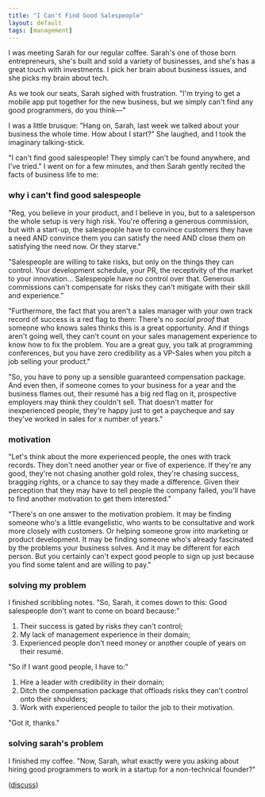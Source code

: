 ```yaml
---
title: "I Can't Find Good Salespeople"
layout: default
tags: [management]
---
```


I was meeting Sarah for our regular coffee. Sarah's one of those born entrepreneurs, she's built and sold a variety of businesses, and she's has a great touch with investments. I pick her brain about business issues, and she picks my brain about tech.

As we took our seats, Sarah sighed with frustration. "I'm trying to get a mobile app put together for the new business, but we simply can't find any good programmers, do you think—"

I was a little brusque: "Hang on, Sarah, last week we talked about your business the whole time. How about I start?" She laughed, and I took the imaginary talking-stick.

"I can't find good salespeople! They simply can't be found anywhere, and I've tried." I went on for a few minutes, and then Sarah gently recited the facts of business life to me:

### why i can't find good salespeople

"Reg, you believe in your product, and I believe in you, but to a salesperson the whole setup is very high risk. You're offering a generous commission, but with a start-up, the salespeople have to convince customers they have a need AND convince them you can satisfy the need AND close them on satisfying the need now. Or they starve."

"Salespeople are willing to take risks, but only on the things they can control. Your development schedule, your PR, the receptivity of the market to your innovation... Salespeople have no control over that. Generous commissions can't compensate for risks they can't mitigate with their skill and experience."

"Furthermore, the fact that you aren't a sales manager with your own track record of success is a red flag to them: There's no *social proof* that someone who knows sales thinks this is a great opportunity. And if things aren't going well, they can't count on your sales management experience to know how to fix the problem. You are a great guy, you talk at programming conferences, but you have zero credibility as a VP-Sales when you pitch a job selling your product."

"So, you have to pony up a sensible guaranteed compensation package. And even then, if someone comes to your business for a year and the business flames out, their resumé has a big red flag on it, prospective employers may think they couldn't sell. That doesn't matter for inexperienced people, they're happy just to get a paycheque and say they've worked in sales for x number of years."

### motivation

"Let's think about the more experienced people, the ones with track records. They don't need another year or five of experience. If they're any good, they're not chasing another gold rolex, they're chasing success, bragging rights, or a chance to say they made a difference. Given their perception that they may have to tell people the company failed, you'll have to find another motivation to get them interested."

"There's on one answer to the motivation problem. It may be finding someone who's a little evangelistic, who wants to be consultative and work more closely with customers. Or helping someone grow into marketing or product development. It may be finding someone who's already fascinated by the problems your business solves. And it may be different for each person. But you certainly can't expect good people to sign up just because you find some talent and are willing to pay."

### solving my problem

I finished scribbling notes. "So, Sarah, it comes down to this: Good salespeople don't want to come on board because:"

1. Their success is gated by risks they can't control;
2. My lack of management experience in their domain;
3. Experienced people don't need money or another couple of years on their resumé.

"So if I want good people, I have to:"

1. Hire a leader with credibility in their domain;
2. Ditch the compensation package that offloads risks they can't control onto their shoulders;
3. Work with experienced people to tailor the job to their motivation.

"Got it, thanks."

### solving sarah's problem

I finished my coffee. "Now, Sarah, what exactly were you asking about hiring good programmers to work in a startup for a non-technical founder?"

([discuss][1])

[1]: https://news.ycombinator.com/item?id=8134984